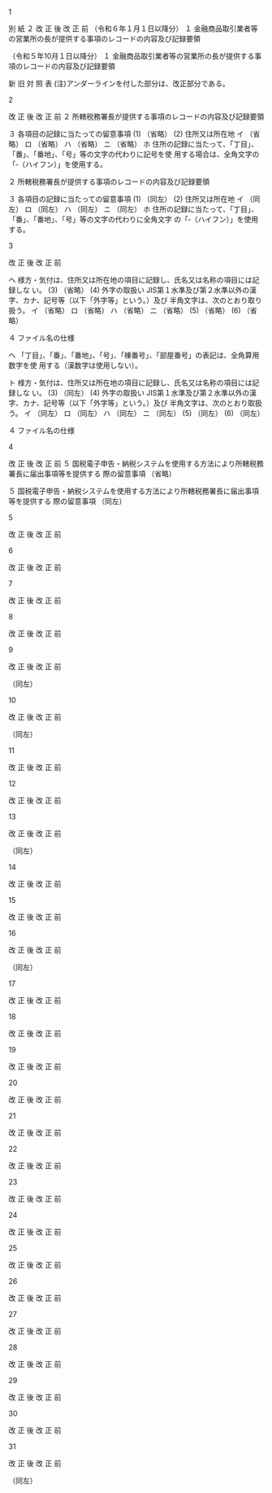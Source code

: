1

別 紙 ２
改 正 後 改 正 前
（令和６年１月１日以降分）
１ 金融商品取引業者等の営業所の長が提供する事項のレコードの内容及び記録要領






（令和５年10月１日以降分）
１ 金融商品取引業者等の営業所の長が提供する事項のレコードの内容及び記録要領






新 旧 対 照 表
 (注)アンダーラインを付した部分は、改正部分である。

2

改 正 後 改 正 前
２ 所轄税務署長が提供する事項のレコードの内容及び記録要領


３ 各項目の記録に当たっての留意事項
(1) （省略）
(2) 住所又は所在地
イ （省略）
ロ （省略）
ハ （省略）
ニ （省略）
ホ 住所の記録に当たって、「丁目」、「番」、「番地」、「号」等の文字の代わりに記号を使
用する場合は、全角文字の「‐（ハイフン）」を使用する。

２ 所轄税務署長が提供する事項のレコードの内容及び記録要領




３ 各項目の記録に当たっての留意事項
(1) （同左）
(2) 住所又は所在地
イ （同左）
ロ （同左）
ハ （同左）
ニ （同左）
ホ 住所の記録に当たって、「丁目」、「番」、「番地」、「号」等の文字の代わりに全角文字
の「‐（ハイフン）」を使用する。


3

改 正 後 改 正 前





ヘ 様方・気付は、住所又は所在地の項目に記録し、氏名又は名称の項目には記録しな
い。
(3) （省略）
(4) 外字の取扱い
JIS第１水準及び第２水準以外の漢字、カナ、記号等（以下「外字等」という。）及び
半角文字は、次のとおり取り扱う。
イ （省略）
ロ （省略）
ハ （省略）
ニ （省略）
(5) （省略）
(6) （省略）

４ ファイル名の仕様




ヘ 「丁目」、「番」、「番地」、「号」、「棟番号」、「部屋番号」の表記は、全角算用数字を使
用する（漢数字は使用しない）。

ト 様方・気付は、住所又は所在地の項目に記録し、氏名又は名称の項目には記録しな
い。
(3) （同左）
(4) 外字の取扱い
JIS第１水準及び第２水準以外の漢字、カナ、記号等（以下「外字等」という。）及び
半角文字は、次のとおり取扱う。
イ （同左）
ロ （同左）
ハ （同左）
ニ （同左）
(5) （同左）
(6) （同左）

４ ファイル名の仕様






4

改 正 後 改 正 前
５ 国税電子申告・納税システムを使用する方法により所轄税務署長に届出事項等を提供する
際の留意事項
 （省略）







































５ 国税電子申告・納税システムを使用する方法により所轄税務署長に届出事項等を提供する
際の留意事項
 （同左）









5

改 正 後 改 正 前







6

改 正 後 改 正 前








7

改 正 後 改 正 前








8

改 正 後 改 正 前








9

改 正 後 改 正 前



 （同左）




10

改 正 後 改 正 前



 （同左）




11

改 正 後 改 正 前








12

改 正 後 改 正 前








13

改 正 後 改 正 前



 （同左）




14

改 正 後 改 正 前








15

改 正 後 改 正 前








16

改 正 後 改 正 前



 （同左）




17

改 正 後 改 正 前








18

改 正 後 改 正 前








19

改 正 後 改 正 前








20

改 正 後 改 正 前








21

改 正 後 改 正 前








22

改 正 後 改 正 前








23

改 正 後 改 正 前








24

改 正 後 改 正 前








25

改 正 後 改 正 前








26

改 正 後 改 正 前








27

改 正 後 改 正 前








28

改 正 後 改 正 前








29

改 正 後 改 正 前








30

改 正 後 改 正 前








31

改 正 後 改 正 前



 （同左）